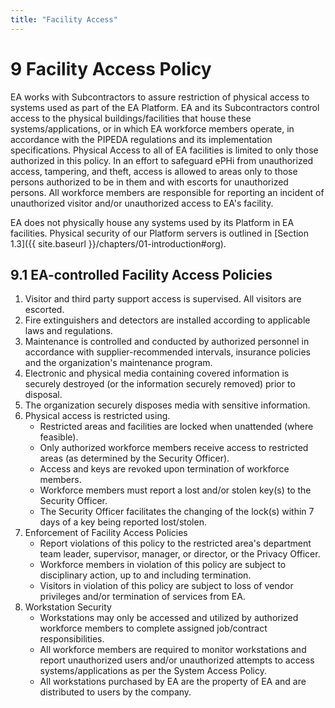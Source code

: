 ```yaml
---
title: "Facility Access"
---
```


# 9​ Facility Access Policy
EA works with Subcontractors to assure restriction of physical access to systems used as part of the EA Platform. EA and its Subcontractors control access to the physical buildings/facilities that house these systems/applications, or in which EA workforce members operate, in accordance with the PIPEDA regulations and its implementation specifications. Physical Access to all of EA facilities is limited to only those authorized in this policy. In an effort to safeguard ePHi from unauthorized access, tampering, and theft, access is allowed to areas only to those persons authorized to be in them and with escorts for unauthorized persons. All workforce members are responsible for reporting an incident of unauthorized visitor and/or unauthorized access to EA's facility.

EA does not physically house any systems used by its Platform in EA facilities. Physical security of our Platform servers is outlined in [Section 1.3]({{ site.baseurl }}/chapters/01-introduction#org).

## ​9.1​ EA-controlled Facility Access Policies
1. Visitor and third party support access is supervised. All visitors are escorted.
1. Fire extinguishers and detectors are installed according to applicable laws and regulations.
1. Maintenance is controlled and conducted by authorized personnel in accordance with supplier-recommended intervals, insurance policies and the organization's maintenance program.
1. Electronic and physical media containing covered information is securely destroyed (or the information securely removed) prior to disposal.
1. The organization securely disposes media with sensitive information.
1. Physical access is restricted using.
    * Restricted areas and facilities are locked when unattended (where feasible).
    * Only authorized workforce members receive access to restricted areas (as determined by the Security Officer).
    * Access and keys are revoked upon termination of workforce members.
    * Workforce members must report a lost and/or stolen key(s) to the Security Officer.
    * The Security Officer facilitates the changing of the lock(s) within 7 days of a key being reported lost/stolen.
1. Enforcement of Facility Access Policies
    * Report violations of this policy to the restricted area's department team leader, supervisor, manager, or director, or the Privacy Officer.
    * Workforce members in violation of this policy are subject to disciplinary action, up to and including termination.
    * Visitors in violation of this policy are subject to loss of vendor privileges and/or termination of services from EA.
1. Workstation Security
    * Workstations may only be accessed and utilized by authorized workforce members to complete assigned job/contract responsibilities.
    * All workforce members are required to monitor workstations and report unauthorized users and/or unauthorized attempts to access systems/applications as per the System Access Policy.
    * All workstations purchased by EA are the property of EA and are distributed to users by the company.